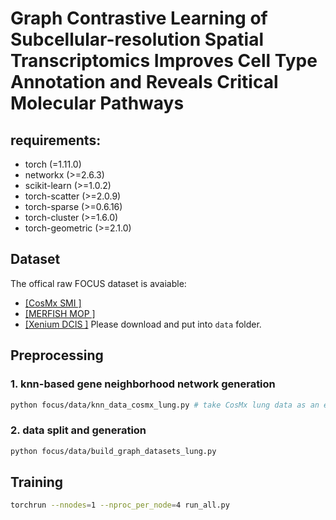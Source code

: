 # Graph Contrastive Learning of Subcellular-resolution Spatial Transcriptomics Improves Cell Type Annotation and Reveals Critical Molecular Pathways

## requirements:
* torch (=1.11.0)
* networkx (>=2.6.3)
* scikit-learn (>=1.0.2)
* torch-scatter (>=2.0.9)
* torch-sparse (>=0.6.16)
* torch-cluster (>=1.6.0)
* torch-geometric (>=2.1.0)

## Dataset
The offical raw FOCUS dataset is avaiable:
- [[CosMx SMI ]](https://nanostring.com/products/cosmx-spatial-molecular-imager/ffpe-dataset/)
- [[MERFISH MOP ]](https://download.brainimagelibrary.org/cf/1c/cf1c1a431ef8d021/)
- [[Xenium DCIS ]](https://www.10xgenomics.com/products/xenium-in-situ/preview-dataset-human-breast)
Please download and put into `data` folder.

## Preprocessing
### 1. knn-based gene neighborhood network generation
```bash
python focus/data/knn_data_cosmx_lung.py # take CosMx lung data as an example.
```
### 2. data split and generation
```bash
python focus/data/build_graph_datasets_lung.py 
```

## Training
```bash
torchrun --nnodes=1 --nproc_per_node=4 run_all.py 
```


